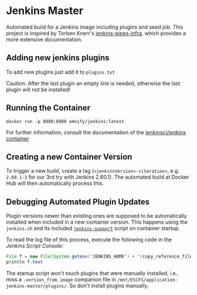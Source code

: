 # Jenkins Master

Automated build for a Jenkins image including plugins and seed job.
This project is inspired by Torben Knerr's [jenkins-pipes-infra](https://github.com/tknerr/jenkins-pipes-infra), which provides a more extensive documentation.

## Adding new jenkins plugins

To add new plugins just add it to `plugins.txt`

Caution: After the last plugin an empty line is needed, otherwise the last plugin will not be installed!

## Running the Container

    docker run -p 8080:8080 emnify/jenkins:latest

For further information, consult the documentation of the [jenkinsci/jenkins container](https://github.com/jenkinsci/docker/blob/master/README.md)

## Creating a new Container Version

To trigger a new build, create a tag (`<jenkinsVersion>-<iteration>`, e.g. `2.60.1-3` for our 3rd try with Jenkins 2.60.1).
The automated build at Docker Hub will then automatically process this.

## Debugging Automated Plugin Updates

Plugin versions newer than existing ones are supposed to be automatically installed when included in a new container version.
This happens using the `jenkins.sh` and its included [`jenkins-support`](https://github.com/jenkinsci/docker/blob/d1f5c7a70d271dbd74ff25cf765e3e1fa14c1a8b/jenkins-support#L40)
script on container startup.

To read the log file of this process, execute the following code in the _Jenkins Script Console_:

```java
File f = new File(System.getenv('JENKINS_HOME') + '/copy_reference_file.log')
println f.text
```

The startup script won't touch plugins that were manually installed, i.e., miss a `.version_from_image` companion file in `/mnt/ESCFS/application-jenkins-master/plugins/`.
So don't install plugins manually.